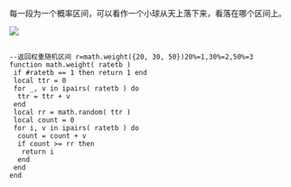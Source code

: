 

每一段为一个概率区间，可以看作一个小球从天上落下来，看落在哪个区间上。


![](https://sunxvming.com/imgs/3213168.png)
```

--返回权重随机区间 r=math.weight({20, 30, 50})20%=1,30%=2,50%=3
function math.weight( ratetb )
 if #ratetb == 1 then return 1 end
 local ttr = 0
 for _, v in ipairs( ratetb ) do
  ttr = ttr + v
 end
 local rr = math.random( ttr )
 local count = 0
 for i, v in ipairs( ratetb ) do
  count = count + v
  if count >= rr then
   return i
  end
 end
end
```





